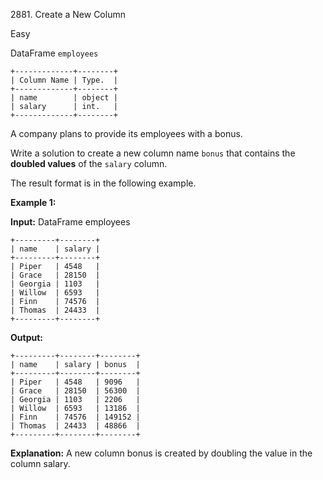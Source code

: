 2881\. Create a New Column

Easy

DataFrame `employees` 

    +-------------+--------+ 
    | Column Name | Type.  | 
    +-------------+--------+ 
    | name        | object | 
    | salary      | int.   | 
    +-------------+--------+

A company plans to provide its employees with a bonus.

Write a solution to create a new column name `bonus` that contains the **doubled values** of the `salary` column.

The result format is in the following example.

**Example 1:**

**Input:** DataFrame employees 

    +---------+--------+ 
    | name    | salary | 
    +---------+--------+ 
    | Piper   | 4548   | 
    | Grace   | 28150  | 
    | Georgia | 1103   | 
    | Willow  | 6593   | 
    | Finn    | 74576  | 
    | Thomas  | 24433  | 
    +---------+--------+

**Output:** 

    +---------+--------+--------+ 
    | name    | salary | bonus  | 
    +---------+--------+--------+ 
    | Piper   | 4548   | 9096   | 
    | Grace   | 28150  | 56300  | 
    | Georgia | 1103   | 2206   | 
    | Willow  | 6593   | 13186  | 
    | Finn    | 74576  | 149152 | 
    | Thomas  | 24433  | 48866  | 
    +---------+--------+--------+

**Explanation:** A new column bonus is created by doubling the value in the column salary.